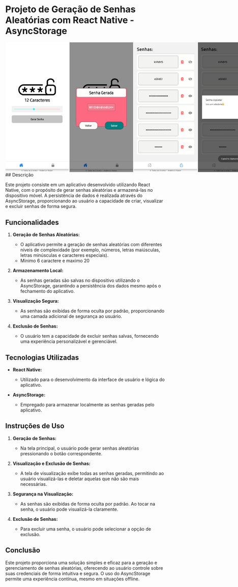 # Projeto de Geração de Senhas Aleatórias com React Native - AsyncStorage

<div style="display: flex; gap: 2px;">
<img src="./assets/screenHome.png" alt="screenHome" style="width: 200px;"/>
<img src="./assets/screenSenhaGerada.png" alt="screenSenhaGerada" style="width: 200px;"/>
<img src="./assets/screenPassword.png" alt="screenPassword" style="width: 200px;"/>
<img src="./assets/screenCopy.png" alt="screenCopy" style="width: 200px;"/>
</div>
## Descrição

Este projeto consiste em um aplicativo desenvolvido utilizando React Native, com o propósito de gerar senhas aleatórias e armazená-las no dispositivo móvel. A persistência de dados é realizada através do AsyncStorage, proporcionando ao usuário a capacidade de criar, visualizar e excluir senhas de forma segura.

## Funcionalidades

1. **Geração de Senhas Aleatórias:**

   - O aplicativo permite a geração de senhas aleatórias com diferentes níveis de complexidade (por exemplo, números, letras maiúsculas, letras minúsculas e caracteres especiais).
   - Minimo 6 caractere e maximo 20

2. **Armazenamento Local:**

   - As senhas geradas são salvas no dispositivo utilizando o AsyncStorage, garantindo a persistência dos dados mesmo após o fechamento do aplicativo.

3. **Visualização Segura:**

   - As senhas são exibidas de forma oculta por padrão, proporcionando uma camada adicional de segurança ao usuário.

4. **Exclusão de Senhas:**
   - O usuário tem a capacidade de excluir senhas salvas, fornecendo uma experiência personalizável e gerenciável.

## Tecnologias Utilizadas

- **React Native:**

  - Utilizado para o desenvolvimento da interface de usuário e lógica do aplicativo.

- **AsyncStorage:**
  - Empregado para armazenar localmente as senhas geradas pelo aplicativo.

## Instruções de Uso

1. **Geração de Senhas:**

   - Na tela principal, o usuário pode gerar senhas aleatórias pressionando o botão correspondente.

2. **Visualização e Exclusão de Senhas:**

   - A tela de visualização exibe todas as senhas geradas, permitindo ao usuário visualizá-las e deletar aquelas que não são mais necessárias.

3. **Segurança na Visualização:**

   - As senhas são exibidas de forma oculta por padrão. Ao tocar na senha, o usuário pode visualizá-la claramente.

4. **Exclusão de Senhas:**
   - Para excluir uma senha, o usuário pode selecionar a opção de exclusão.

## Conclusão

Este projeto proporciona uma solução simples e eficaz para a geração e gerenciamento de senhas aleatórias, oferecendo ao usuário controle sobre suas credenciais de forma intuitiva e segura. O uso do AsyncStorage permite uma experiência contínua, mesmo em situações offline.

